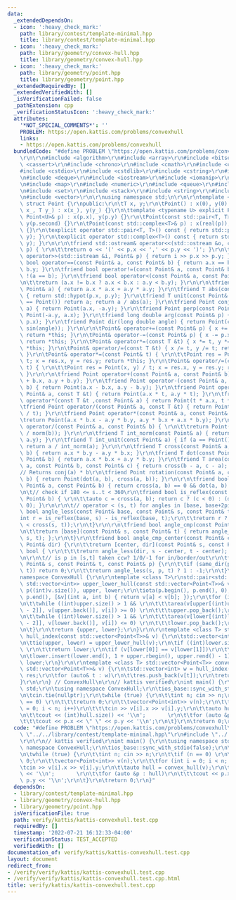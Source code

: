 ```yaml
---
data:
  _extendedDependsOn:
  - icon: ':heavy_check_mark:'
    path: library/contest/template-minimal.hpp
    title: library/contest/template-minimal.hpp
  - icon: ':heavy_check_mark:'
    path: library/geometry/convex-hull.hpp
    title: library/geometry/convex-hull.hpp
  - icon: ':heavy_check_mark:'
    path: library/geometry/point.hpp
    title: library/geometry/point.hpp
  _extendedRequiredBy: []
  _extendedVerifiedWith: []
  _isVerificationFailed: false
  _pathExtension: cpp
  _verificationStatusIcon: ':heavy_check_mark:'
  attributes:
    '*NOT_SPECIAL_COMMENTS*': ''
    PROBLEM: https://open.kattis.com/problems/convexhull
    links:
    - https://open.kattis.com/problems/convexhull
  bundledCode: "#define PROBLEM \"https://open.kattis.com/problems/convexhull\"\r\n\
    \r\n\r\n#include <algorithm>\r\n#include <array>\r\n#include <bitset>\r\n#include\
    \ <cassert>\r\n#include <chrono>\r\n#include <cmath>\r\n#include <complex>\r\n\
    #include <cstdio>\r\n#include <cstdlib>\r\n#include <cstring>\r\n#include <ctime>\r\
    \n#include <deque>\r\n#include <iostream>\r\n#include <iomanip>\r\n#include <list>\r\
    \n#include <map>\r\n#include <numeric>\r\n#include <queue>\r\n#include <random>\r\
    \n#include <set>\r\n#include <stack>\r\n#include <string>\r\n#include <unordered_map>\r\
    \n#include <vector>\r\n\r\nusing namespace std;\n\r\n\r\ntemplate <typename T>\
    \ struct Point {\r\npublic:\r\n\tT x, y;\r\n\tPoint() : x(0), y(0) {}\r\n\tPoint(T\
    \ x_, T y_) : x(x_), y(y_) {}\r\n\ttemplate <typename U> explicit Point(const\
    \ Point<U>& p) : x(p.x), y(p.y) {}\r\n\tPoint(const std::pair<T, T>& p) : x(p.first),\
    \ y(p.second) {}\r\n\tPoint(const std::complex<T>& p) : x(real(p)), y(imag(p))\
    \ {}\r\n\texplicit operator std::pair<T, T>() const { return std::pair<T, T>(x,\
    \ y); }\r\n\texplicit operator std::complex<T>() const { return std::complex<T>(x,\
    \ y); }\r\n\r\n\tfriend std::ostream& operator<<(std::ostream &o, const Point&\
    \ p) { \r\n\t\treturn o << '(' << p.x << ',' << p.y << ')'; }\r\n\tfriend std::istream&\
    \ operator>>(std::istream &i, Point& p) { return i >> p.x >> p.y; }\r\n\tfriend\
    \ bool operator==(const Point& a, const Point& b) { return a.x == b.x && a.y ==\
    \ b.y; }\r\n\tfriend bool operator!=(const Point& a, const Point& b) { return\
    \ !(a == b); }\r\n\tfriend bool operator<(const Point& a, const Point& b) { \r\
    \n\t\treturn (a.x != b.x ? a.x < b.x : a.y < b.y); }\r\n\r\n\tfriend T norm(const\
    \ Point& a) { return a.x * a.x + a.y * a.y; }\r\n\tfriend T abs(const Point& p)\
    \ { return std::hypot(p.x, p.y); }\r\n\tfriend T unit(const Point& a) { if (a\
    \ == Point()) return a; return a / abs(a); }\r\n\tfriend Point conj(const Point&\
    \ a) { return Point(a.x, -a.y); }\r\n\tfriend Point perp(const Point& a) { return\
    \ Point(-a.y, a.x); }\r\n\tfriend long double arg(const Point& p) { return atan2(p.y,\
    \ p.x); }\r\n\tfriend Point dir(long double angle) { return Point(cos(angle),\
    \ sin(angle)); }\r\n\r\n\tPoint& operator+=(const Point& p) { x += p.x, y += p.y;\
    \ return *this; }\r\n\tPoint& operator-=(const Point& p) { x -= p.x, y -= p.y;\
    \ return *this; }\r\n\tPoint& operator*=(const T &t) { x *= t, y *= t; return\
    \ *this; }\r\n\tPoint& operator/=(const T &t) { x /= t, y /= t; return *this;\
    \ }\r\n\tPoint& operator*=(const Point& t) { \r\n\t\tPoint res = Point(x, y) *\
    \ t; x = res.x, y = res.y; return *this; }\r\n\tPoint& operator/=(const Point&\
    \ t) { \r\n\t\tPoint res = Point(x, y) / t; x = res.x, y = res.y; return *this;\
    \ }\r\n\r\n\tfriend Point operator+(const Point& a, const Point& b) { return Point(a.x\
    \ + b.x, a.y + b.y); }\r\n\tfriend Point operator-(const Point& a, const Point&\
    \ b) { return Point(a.x - b.x, a.y - b.y); }\r\n\tfriend Point operator*(const\
    \ Point& a, const T &t) { return Point(a.x * t, a.y * t); }\r\n\tfriend Point\
    \ operator*(const T &t ,const Point& a) { return Point(t * a.x, t * a.y); }\r\n\
    \tfriend Point operator/(const Point& a, const T &t) { return Point(a.x / t, a.y\
    \ / t); }\r\n\tfriend Point operator*(const Point& a, const Point& b) { \r\n\t\
    \treturn Point(a.x * b.x - a.y * b.y, a.y * b.x + a.x * b.y); }\r\n\tfriend Point\
    \ operator/(const Point& a, const Point& b) { \r\n\t\treturn Point(a * conj(b)\
    \ / norm(b)); }\r\n\r\n\tfriend T int_norm(const Point& a) { return __gcd(a.x,\
    \ a.y); }\r\n\tfriend T int_unit(const Point& a) { if (a == Point()) return a;\
    \ return a / int_norm(a); }\r\n\r\n\tfriend T cross(const Point& a, const Point&\
    \ b) { return a.x * b.y - a.y * b.x; }\r\n\tfriend T dot(const Point& a, const\
    \ Point& b) { return a.x * b.x + a.y * b.y; }\r\n\tfriend T area(const Point&\
    \ a, const Point& b, const Point& c) { return cross(b - a, c - a); }\r\n\r\n\t\
    // Returns conj(a) * b\r\n\tfriend Point rotation(const Point& a, const Point&\
    \ b) { return Point(dot(a, b), cross(a, b)); }\r\n\r\n\tfriend bool same_dir(const\
    \ Point& a, const Point& b) { return cross(a, b) == 0 && dot(a, b) > 0; }\r\n\r\
    \n\t// check if 180 <= s..t < 360\r\n\tfriend bool is_reflex(const Point& a, const\
    \ Point& b) { \r\n\t\tauto c = cross(a, b); return c ? (c < 0) : (dot(a, b) <\
    \ 0); }\r\n\r\n\t// operator < (s, t) for angles in [base, base+2pi)\r\n\tfriend\
    \ bool angle_less(const Point& base, const Point& s, const Point& t) {\r\n\t\t\
    int r = is_reflex(base, s) - is_reflex(base, t);\r\n\t\treturn r ? (r < 0) : (0\
    \ < cross(s, t));\r\n\t}\r\n\r\n\tfriend bool angle_cmp(const Point& base) {\r\
    \n\t\treturn [base](const Point& s, const Point& t) { return angle_less(base,\
    \ s, t); };\r\n\t}\r\n\tfriend bool angle_cmp_center(const Point& center, const\
    \ Point& dir) {\r\n\t\treturn [center, dir](const Point& s, const Point& t) ->\
    \ bool { \r\n\t\t\treturn angle_less(dir, s - center, t - center); };\r\n\t}\r\
    \n\r\n\t// is p in [s,t] taken ccw? 1/0/-1 for in/border/out\r\n\tfriend int angle_between(const\
    \ Point& s, const Point& t, const Point& p) {\r\n\t\tif (same_dir(p, s) || same_dir(p,\
    \ t)) return 0;\r\n\t\treturn angle_less(s, p, t) ? 1 : -1;\r\n\t}\r\n};\n\r\n\
    namespace ConvexHull {\r\n\r\ntemplate <class T>\r\nstd::pair<std::vector<int>,\
    \ std::vector<int>> upper_lower_hull(const std::vector<Point<T>>& v) {\r\n\tstd::vector<int>\
    \ p((int)v.size()), upper, lower;\r\n\tiota(p.begin(), p.end(), 0);\r\n\tsort(p.begin(),\
    \ p.end(), [&v](int a, int b) { return v[a] < v[b]; });\r\n\tfor (int i : p) {\r\
    \n\t\twhile ((int)upper.size() > 1 && \r\n\t\t\tarea(v[upper[(int)upper.size()\
    \ - 2]], v[upper.back()], v[i]) >= 0) \r\n\t\t\tupper.pop_back();\r\n\t\tupper.push_back(i);\r\
    \n\t\twhile ((int)lower.size() > 1 && \r\n\t\t\tarea(v[lower[(int)lower.size()\
    \ - 2]], v[lower.back()], v[i]) <= 0) \r\n\t\t\tlower.pop_back();\r\n\t\tlower.push_back(i);\r\
    \n\t}\r\n\treturn {upper, lower};\r\n}\r\n\r\ntemplate <class T> std::vector<int>\
    \ hull_index(const std::vector<Point<T>>& v) {\r\n\tstd::vector<int> upper, lower;\r\
    \n\ttie(upper, lower) = upper_lower_hull(v);\r\n\tif ((int)lower.size() <= 1)\
    \ \r\n\t\treturn lower;\r\n\tif (v[lower[0]] == v[lower[1]])\r\n\t\treturn {0};\r\
    \n\tlower.insert(lower.end(), 1 + upper.rbegin(), upper.rend() - 1);\r\n\treturn\
    \ lower;\r\n}\r\n\r\ntemplate <class T> std::vector<Point<T>> convex_hull(const\
    \ std::vector<Point<T>>& v) {\r\n\tstd::vector<int> w = hull_index(v);\r\n\tstd::vector<Point<T>>\
    \ res;\r\n\tfor (auto& t : w)\r\n\t\tres.push_back(v[t]);\r\n\treturn res;\r\n\
    }\r\n\r\n} // ConvexHull\n\r\n// kattis verified\r\nint main() {\r\n\tusing namespace\
    \ std;\r\n\tusing namespace ConvexHull;\r\n\tios_base::sync_with_stdio(false);\r\
    \n\tcin.tie(nullptr);\r\n\twhile (true) {\r\n\t\tint n; cin >> n;\r\n\t\tif (n\
    \ == 0) \r\n\t\t\treturn 0;\r\n\t\tvector<Point<int>> v(n);\r\n\t\tfor (int i\
    \ = 0; i < n; i++)\r\n\t\t\tcin >> v[i].x >> v[i].y;\r\n\t\tauto hull = convex_hull(v);\r\
    \n\t\tcout << (int)hull.size() << '\\n';       \r\n\t\tfor (auto &p : hull)\r\n\
    \t\t\tcout << p.x << \" \" << p.y << '\\n';\r\n\t}\r\n\treturn 0;\r\n}\n"
  code: "#define PROBLEM \"https://open.kattis.com/problems/convexhull\"\r\n\r\n#include\
    \ \"../../library/contest/template-minimal.hpp\"\r\n#include \"../../library/geometry/convex-hull.hpp\"\
    \r\n\r\n// kattis verified\r\nint main() {\r\n\tusing namespace std;\r\n\tusing\
    \ namespace ConvexHull;\r\n\tios_base::sync_with_stdio(false);\r\n\tcin.tie(nullptr);\r\
    \n\twhile (true) {\r\n\t\tint n; cin >> n;\r\n\t\tif (n == 0) \r\n\t\t\treturn\
    \ 0;\r\n\t\tvector<Point<int>> v(n);\r\n\t\tfor (int i = 0; i < n; i++)\r\n\t\t\
    \tcin >> v[i].x >> v[i].y;\r\n\t\tauto hull = convex_hull(v);\r\n\t\tcout << (int)hull.size()\
    \ << '\\n';       \r\n\t\tfor (auto &p : hull)\r\n\t\t\tcout << p.x << \" \" <<\
    \ p.y << '\\n';\r\n\t}\r\n\treturn 0;\r\n}"
  dependsOn:
  - library/contest/template-minimal.hpp
  - library/geometry/convex-hull.hpp
  - library/geometry/point.hpp
  isVerificationFile: true
  path: verify/kattis/kattis-convexhull.test.cpp
  requiredBy: []
  timestamp: '2022-07-21 16:12:33-04:00'
  verificationStatus: TEST_ACCEPTED
  verifiedWith: []
documentation_of: verify/kattis/kattis-convexhull.test.cpp
layout: document
redirect_from:
- /verify/verify/kattis/kattis-convexhull.test.cpp
- /verify/verify/kattis/kattis-convexhull.test.cpp.html
title: verify/kattis/kattis-convexhull.test.cpp
---
```

